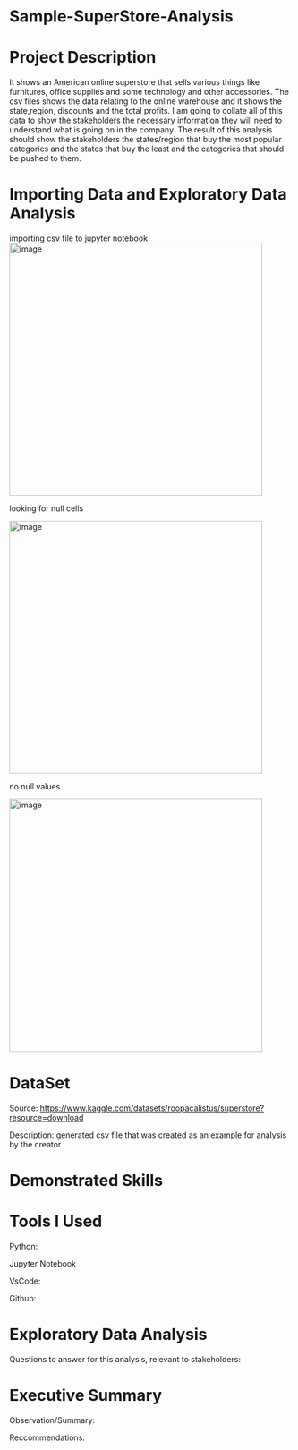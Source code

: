 # Sample-SuperStore-Analysis

# Project Description
It shows an American online superstore that sells various things like furnitures, office supplies and some technology and other accessories. The csv files shows the data relating to the online warehouse and it shows the state,region, discounts and the total profits. I am going to collate all of this data to show the stakeholders the necessary information they will need to understand what is going on in the company. The result of this analysis should show the stakeholders the states/region that buy the most popular categories and the states that buy the least and the categories that should be pushed to them. 

# Importing Data and Exploratory Data Analysis
importing csv file to jupyter notebook
<img width="452" alt="image" src="https://github.com/user-attachments/assets/fc10deb6-d868-453b-9d6a-b636b721ea51">

looking for null cells

<img width="452" alt="image" src="https://github.com/user-attachments/assets/ae2feb33-b594-4099-9eab-7ec2d3000b91">

no null values

<img width="452" alt="image" src="https://github.com/user-attachments/assets/763c1742-8021-457b-b738-5574b60b77f1">

# DataSet
Source: https://www.kaggle.com/datasets/roopacalistus/superstore?resource=download

Description: generated csv file that was created as an example for analysis by the creator

# Demonstrated Skills

# Tools I Used
Python:

Jupyter Notebook

VsCode:

Github:


# Exploratory Data Analysis
Questions to answer for this analysis, relevant to stakeholders:

# Executive Summary
Observation/Summary:

Reccommendations:



